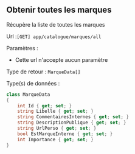 ## <span id='listedesmarques'>Obtenir toutes les marques</span>

Récupère la liste de toutes les marques

Url :`[GET] app/catalogue/marques/all`

Paramètres : 

- Cette url n'accepte aucun paramètre

Type de retour : `MarqueData[]`

Type(s) de données :

```csharp
class MarqueData
{
	int Id { get; set; }
	string Libelle { get; set; }
	string CommentairesInternes { get; set; }
	string DescriptionPublique { get; set; }
	string UrlPerso { get; set; }
	bool EstMarqueInterne { get; set; }
	int Importance { get; set; }
}

```
